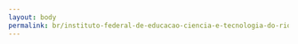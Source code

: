 ```yaml
---
layout: body
permalink: br/instituto-federal-de-educacao-ciencia-e-tecnologia-do-rio-grande-do-sul/
---
```


